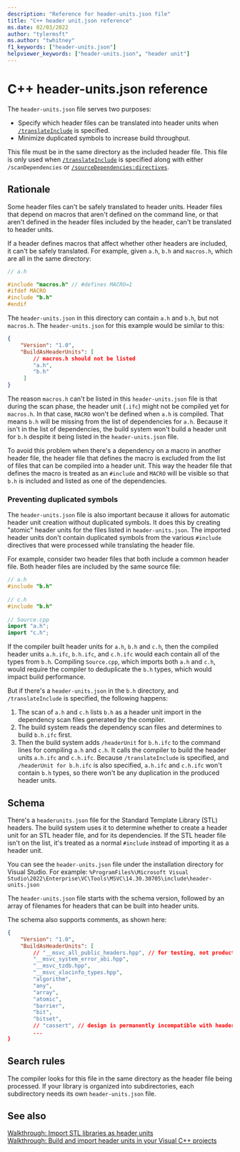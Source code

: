 ```yaml
---
description: "Reference for header-units.json file"
title: "C++ header unit.json reference"
ms.date: 02/03/2022
author: "tylermsft"
ms.author: "twhitney"
f1_keywords: ["header-units.json"]
helpviewer_keywords: ["header-units.json", "header unit"]
---
```


# C++ header-units.json reference

The `header-units.json` file serves two purposes:
- Specify which header files can be translated into header units when [`/translateInclude`](translateinclude.md) is specified.
- Minimize duplicated symbols to increase build throughput.

This file must be in the same directory as the included header file. This file is only used when [`/translateInclude`](translateinclude.md) is specified along with either `/scanDependencies` or [`/sourceDependencies:directives`](sourcedependencies-directives.md).

## Rationale

Some header files can't be safely translated to header units. Header files that depend on macros that aren't defined on the command line, or that aren't defined in the header files included by the header, can't be translated to header units.

If a header defines macros that affect whether other headers are included, it can't be safely translated. For example, given `a.h`, `b.h` and `macros.h`, which are all in the same directory:

```cpp
// a.h

#include "macros.h" // #defines MACRO=1
#ifdef MACRO
#include "b.h"
#endif
```

The `header-units.json` in this directory can contain `a.h` and `b.h`, but not `macros.h`. The `header-units.json` for this example would be similar to this:

```json
{
    "Version": "1.0",
    "BuildAsHeaderUnits": [
        // macros.h should not be listed
        "a.h",
        "b.h"         
     ] 
}
```

The reason `macros.h` can't be listed in this `header-units.json` file is that during the scan phase, the header unit (`.ifc`) might not be compiled yet for `macros.h`. In that case, `MACRO` won't be defined when `a.h` is compiled. That means `b.h` will be missing from the list of dependencies for `a.h`. Because it isn't in the list of dependencies, the build system won't build a header unit for `b.h` despite it being listed in the `header-units.json` file.

To avoid this problem when there's a dependency on a macro in another header file, the header file that defines the macro is excluded from the list of files that can be compiled into a header unit. This way the header file that defines the macro is treated as an `#include` and `MACRO` will be visible so that `b.h` is included and listed as one of the dependencies.

### Preventing duplicated symbols

The `header-units.json` file is also important because it allows for automatic header unit creation without duplicated symbols. It does this by creating "atomic" header units for the files listed in `header-units.json`. The imported header units don't contain duplicated symbols from the various `#include` directives that were processed while translating the header file.

For example, consider two header files that both include a common header file. Both header files are included by the same source file:

```cpp
// a.h
#include "b.h"
 
// c.h
#include "b.h"
 
// Source.cpp
import "a.h";
import "c.h";
```

If the compiler built header units for `a.h`, `b.h` and `c.h`, then the compiled header units `a.h.ifc`, `b.h.ifc`, and `c.h.ifc` would each contain all of the types from `b.h`. Compiling `Source.cpp`, which imports both `a.h` and `c.h`, would require the compiler to deduplicate the `b.h` types, which would impact build performance.

But if there's a `header-units.json` in the `b.h` directory, and `/translateInclude` is specified, the following happens:

1. The scan of `a.h` and `c.h` lists `b.h` as a header unit import in the dependency scan files generated by the compiler.
1. The build system reads the dependency scan files and determines to build `b.h.ifc` first.
1. Then the build system adds `/headerUnit` for `b.h.ifc` to the command lines for compiling `a.h` and `c.h`. It calls the compiler to build the header units `a.h.ifc` and `c.h.ifc`. Because `/translateInclude` is specified, and `/headerUnit for b.h.ifc` is also specified, `a.h.ifc` and `c.h.ifc` won't contain `b.h` types, so there won't be any duplication in the produced header units.

## Schema

There's a `headerunits.json` file for the Standard Template Library (STL) headers. The build system uses it to determine whether to create a header unit for an STL header file, and for its dependencies. If the STL header file isn't on the list, it's treated as a normal `#include` instead of importing it as a header unit.

You can see the `header-units.json` file under the installation directory for Visual Studio. For example: `%ProgramFiles%\Microsoft Visual Studio\2022\Enterprise\VC\Tools\MSVC\14.30.30705\include\header-units.json`

The `header-units.json` file starts with the schema version, followed by an array of filenames for headers that can be built into header units.

The schema also supports comments, as shown here:

```json
{
    "Version": "1.0",
    "BuildAsHeaderUnits": [
        // "__msvc_all_public_headers.hpp", // for testing, not production
        "__msvc_system_error_abi.hpp",
        "__msvc_tzdb.hpp",
        "__msvc_xlocinfo_types.hpp",
        "algorithm",
        "any",
        "array",
        "atomic",
        "barrier",
        "bit",
        "bitset",
        // "cassert", // design is permanently incompatible with header units
        ...
}
```

## Search rules

The compiler looks for this file in the same directory as the header file being processed. If your library is organized into subdirectories, each subdirectory needs its own `header-units.json` file.

## See also

[Walkthrough: Import STL libraries as header units](..\walkthrough-import-stl-header-units.md#approach1)\
[Walkthrough: Build and import header units in your Visual C++ projects](..\walkthrough-header-units.md)